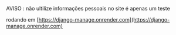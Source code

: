 AVISO : não ultilize informações pessoais no site é apenas um teste

rodando em [https://django-manage.onrender.com](https://django-manage.onrender.com)
